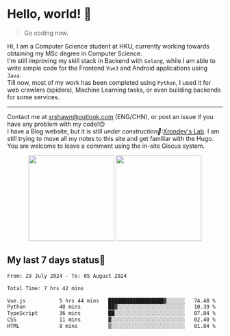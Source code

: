 # Hello, world! 🥰
> Go coding now.
  
Hi, I am a Computer Science student at HKU, currently working towards obtaining my MSc degree in Computer Science.  
I'm still improving my skill stack in Backend with `Golang`, while I am able to write simple code for the Frontend `Vue3` and Android applications using `Java`.  
Till now, most of my work has been completed using `Python`, I used it for web crawlers (spiders), Machine Learning tasks, or even building backends for some services.

-------
Contact me at xrshawn@outlook.com (ENG/CHN), or post an issue if you have any problem with my code!😊  
I have a Blog website, but it is still *under construction🚧*:[Xrondev's Lab](http://lab.xrondev.top/). I am still trying to move all my notes to this site and get familiar with the Hugo. You are welcome to leave a comment using the in-site Giscus system.  


<div align="center">
<div><img src="https://github-readme-stats.vercel.app/api?username=Xrondev&count_private=true" height="200px"/> <img src="https://github-readme-stats.vercel.app/api/top-langs/?username=Xrondev" height="200px"/></div>
</div>
<div align="center"></div>  

## My last 7 days status🧐

<!--START_SECTION:waka-->

```txt
From: 29 July 2024 - To: 05 August 2024

Total Time: 7 hrs 42 mins

Vue.js           5 hrs 44 mins   ██████████████████▓░░░░░░   74.48 %
Python           48 mins         ██▓░░░░░░░░░░░░░░░░░░░░░░   10.39 %
TypeScript       36 mins         ██░░░░░░░░░░░░░░░░░░░░░░░   07.84 %
CSS              11 mins         ▓░░░░░░░░░░░░░░░░░░░░░░░░   02.40 %
HTML             8 mins          ▒░░░░░░░░░░░░░░░░░░░░░░░░   01.84 %
```

<!--END_SECTION:waka-->
